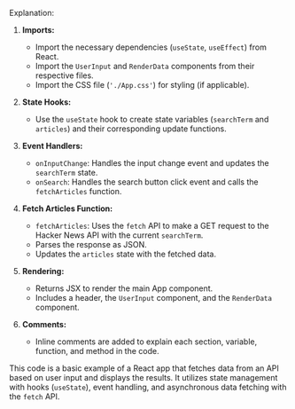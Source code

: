 Explanation:

1. **Imports:**

   - Import the necessary dependencies (`useState`, `useEffect`) from React.
   - Import the `UserInput` and `RenderData` components from their respective files.
   - Import the CSS file (`'./App.css'`) for styling (if applicable).

2. **State Hooks:**

   - Use the `useState` hook to create state variables (`searchTerm` and `articles`) and their corresponding update functions.

3. **Event Handlers:**

   - `onInputChange`: Handles the input change event and updates the `searchTerm` state.
   - `onSearch`: Handles the search button click event and calls the `fetchArticles` function.

4. **Fetch Articles Function:**

   - `fetchArticles`: Uses the `fetch` API to make a GET request to the Hacker News API with the current `searchTerm`.
   - Parses the response as JSON.
   - Updates the `articles` state with the fetched data.

5. **Rendering:**

   - Returns JSX to render the main App component.
   - Includes a header, the `UserInput` component, and the `RenderData` component.

6. **Comments:**
   - Inline comments are added to explain each section, variable, function, and method in the code.

This code is a basic example of a React app that fetches data from an API based on user input and displays the results. It utilizes state management with hooks (`useState`), event handling, and asynchronous data fetching with the `fetch` API.
